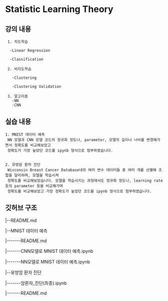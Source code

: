 # Statistic Learning Theory
## 강의 내용
     1. 지도학습
     
      -Linear Regression
      
      -Classification
      
     2. 비지도학습
     
       -Clustering
       
       -Clustering Validation
       
     3. 알고리즘
       -NN
       -CNN
       
## 실습 내용
    1. MNIST 데이터 예측
     NN 모델과 CNN 모델 코드의 정규화 정도나, parameter, 모델의 깊이나 너비를 변경해가면서 정확도를 비교해보았고
     정확도가 가장 높았던 코드를 ipynb 형식으로 첨부하였습니다.
    
    
    2. 유방암 환자 진단
     Wisconsin Breast Cancer Database내의 여러 변수 데이터들 중 여러 개를 선별해 조합을 달리하며, 모델을 학습시켜 
     정확도를 비교해보았습니다. 모델을 학습시키는 과정에서도 정규화 정도나, learning rate 등의 parameter 등을 비교해가며 
     정확도를 비교해보았고 가장 정확도가 높았던 코드를 ipynb 형식으로 첨부하였습니다.
## 깃허브 구조
|--README.md

|--MNIST 데이터 예측

|-------README.md

|-------CNN모델로 MNIST 데이터 예측.ipynb

|-------NN모델로 MNIST 데이터 예측.ipynb

|--유방암 환자 진단

|-------암환자_진단(최종).ipynb

|-------README.md
